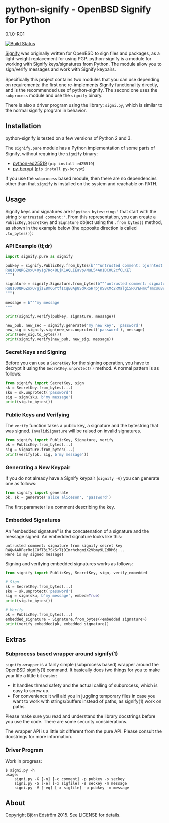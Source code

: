 # python-signify - OpenBSD Signify for Python

0.1.0-RC1

[![Build Status](https://travis-ci.org/bjornedstrom/python-signify.png?branch=master)](https://travis-ci.org/bjornedstrom/python-signify)

[Signify](http://www.tedunangst.com/flak/post/signify) was originally written for OpenBSD to sign files and packages, as a light-weight replacement for using PGP. python-signify is a module for working with Signify keys/signatures from Python. The module allow you to sign/verify messages and work with Signify keypairs.

Specifically this project contains two modules that you can use depending on requirements: the first one re-implements Signify functionality directly, and is the recommended use of python-signify. The second one uses the `subprocess` module and use the `signify` binary.

There is also a driver program using the library: `signi.py`, which is similar to the normal signify program in behavior.

## Installation

python-signify is tested on a few versions of Python 2 and 3.

The `signify.pure` module has a Python implementation of some parts of Signify, without requiring the `signify` binary:

- [python-ed25519](https://github.com/warner/python-ed25519]) (`pip install ed25519`)
- [py-bcrypt](py-bcrypt) (`pip install py-bcrypt`)

If you use the `subprocess` based module, then there are no dependencies other than that `signify` is installed  on the system and reachable on PATH.

## Usage

Signify keys and signatures are `b'python bytestrings'` that start with the string `b'untrusted comment:'`. From this representation, you can create a `PublicKey`, `SecretKey` and `Signature` object using the `.from_bytes()` method, as shown in the example below (the opposite direction is called `.to_bytes()`):

### API Example (tl;dr)

```python
import signify.pure as signify

pubkey = signify.PublicKey.from_bytes(b"""untrusted comment: bjorntest public key
RWQ100QRGZoxU+Oy1g7Ko+8LjK1AQLIEavp/NuL54An1DC0U2cfCLKEl
""")

signature = signify.Signature.from_bytes(b"""untrusted comment: signature from bjorntest secret key
RWQ100QRGZoxU/gjzE8m6GYtfICqE0Ap8SdXRSHrpjnSBKMc2RMalgi5RKrEHmKfTmcsuB9ZzDCo6K6sYEqaEcEnnAFa0zCewAg=
""")

message = b"""my message
"""

print(signify.verify(pubkey, signature, message))

new_pub, new_sec = signify.generate('my new key', 'password')
new_sig = signify.sign(new_sec.unprotect('password'), message)
print(new_sig.to_bytes())
print(signify.verify(new_pub, new_sig, message))
```

### Secret Keys and Signing

Before you can use a `SecretKey` for the signing operation, you have to decrypt it using the `SecretKey.unprotect()` method. A normal pattern is as follows:

```python
from signify import SecretKey, sign
sk = SecretKey.from_bytes(...)
sku = sk.unprotect('password')
sig = sign(sku, b'my message')
print(sig.to_bytes())
```

### Public Keys and Verifying

The `verify` function takes a public key, a signature and the bytestring that was signed. `InvalidSignature` will be raised on invalid signatures.

```python
from signify import PublicKey, Signature, verify
pk = PublicKey.from_bytes(...)
sig = Signature.from_bytes(...)
print(verify(pk, sig, b'my message'))
```

### Generating a New Keypair

If you do not already have a Signify keypair (`signify -G`) you can generate one as follows:

```python
from signify import generate
pk, sk = generate('alice aliceson', 'password')
```

The first parameter is a comment describing the key.

### Embedded Signatures

An "embedded signature" is the concatenation of a signature and the message signed. An embedded signature looks like this:

    untrusted comment: signature from signify secret key
    RWQwAARFerRo1COfT3i7SkSrTjDImrhchgmiX2Vbmy9LZdRM6j...
    Here is my signed message!

Signing and verifying embedded signatures works as follows:

```python
from signify import PublicKey, SecretKey, sign, verify_embedded

# Sign
sk = SecretKey.from_bytes(...)
sku = sk.unprotect('password')
sig = sign(sku, b'my message', embed=True)
print(sig.to_bytes())

# Verify
pk = PublicKey.from_bytes(...)
embedded_signature = Signature.from_bytes(<embedded signature>)
print(verify_embedded(pk, embedded_signature))
```

## Extras

### Subprocess based wrapper around signify(1)

`signify.wrapper` is a fairly simple (subprocess based) wrapper around the OpenBSD signify(1) command. It basically does two things for you to make your life a little bit easier:

- It handles thread safety and the actual calling of subprocess, which is easy to screw up.
- For convenience it will aid you in juggling temporary files in case you want to work with strings/buffers instead of paths, as signify(1) work on paths.

Please make sure you read and understand the library docstrings before you use the code. There are some security considerations.

The wrapper API is a little bit different from the pure API. Please consult the docstrings for more information.

### Driver Program

Work in progress:

    $ signi.py -h
    usage:
        signi.py -G [-n] [-c comment] -p pubkey -s seckey
        signi.py -S [-e] [-x sigfile] -s seckey -m message
        signi.py -V [-eq] [-x sigfile] -p pubkey -m message

## About

Copyright Björn Edström 2015. See LICENSE for details.
